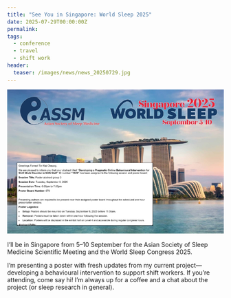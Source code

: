 ```yaml
---
title: "See You in Singapore: World Sleep 2025"
date: 2025-07-29T00:00:00Z
permalink:
tags:
  - conference
  - travel
  - shift work
header:
  teaser: /images/news/news_20250729.jpg
---
```

![](/images/news/news_20250729.jpg)

I’ll be in Singapore from 5–10 September for the Asian Society of Sleep Medicine Scientific Meeting and the World Sleep Congress 2025. 

I’m presenting a poster with fresh updates from my current project—developing a behavioural intervention to support shift workers. 
If you’re attending, come say hi! I’m always up for a coffee and a chat about the project (or sleep research in general).

